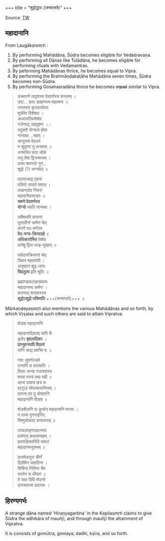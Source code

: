 +++
title = "शूद्रोद्धारः (जन्मान्तरे)"
+++

Source: [TW](https://twitter.com/sharmasatyan/status/1721347017472143392/photo/1)

## महादानानि
From Laugākṣismṛti :
1. By performing Mahādāna, Śūdra becomes eligible for Vedaśravaṇa.
2. By performing all Dānas like Tulādāna, he becomes eligible for performing rituals with Vedamantras.
3. By peforming Mahādānas thrice, he becomes equal to Vipra. 
4. By performing the Brahmāṇḍakaṭāha Mahādāna seven times, Śūdra becomes non-Śūdra.
5. By performing Gosahasradāna thrice he becomes ~~equal~~ similar to Vipra.

> उच्चारणे तादृशस्य वेदवर्णस्य सन्ततम् ।  
उप/... कारः ब्राह्मणस्य महात्मनः ॥  
स्नातस्य कृतकार्यस्य  
शुचेरेव विशेषतः ।  
अध्यायदिवसेष्वेव  
गर्जनाद्य् अप्रदूषणः ।।  
तदुक्तौ योग्यता ज्ञेया  
नान्यथा ...महत् ।  
अत्युत्तमं वेदधनं  
न शूद्राणां तु तत्समम् ॥  
धनमस्ति कदा लोके  
तत्तु तेषां द्विजन्मनाम् ।  
तस्य श्रवणतो नूनं...   
शूद्रो (?) भाग्भवेत् ॥  
> 
> पठनात्सद्य एवायं  
पतितो जायते वशात् ।  
तत्क्षणादेव नितरां  
महादानैकमात्रतः ॥  
**श्रवणे वेदवर्णस्य**  
**योग्यो** भवति नान्यथा ।  
> 
> सर्वेषामपि दानानां  
तुलादीनां क्रमेण चेत्  
करणे पद-वर्णस्य  
**वेद-मन्त्र-क्रियाग्रहे ।  
अधिकारोस्ति** तेष्वेव  
दानेषु द्विज-वाङ्-मुखात् ॥  
> 
> सर्वदानक्रियाणां चेत्  
त्रिवारं महतामपि ।  
अनुष्ठानं शूद्र-जातः  
**विप्रतुल्य** इति श्रुतिः ॥  
> 
> ब्रह्माण्डकटाहाख्यस्य  
महादानस्य कर्मणः ।  
करणात् सप्तवारस्य  
**शूद्रोऽशूद्रो भविष्यति** +++(जन्मान्तरे)+++ ॥


Mārkaṇḍeyasmṛti also mentions the various Mahādānas and so forth, by which Vṛṣalas and such others are said to attain Vipratva. 

> षोडश महादानानि
>
> महादानादिकाश् चापि यैः  
कृतैर् **वृषलादिकाः** ।  
**प्राप्नुवन्त्यपि विप्रत्वं**  
तानि चाद्य प्रवच्मि वः ॥  
> 
> गावः सुवर्णरजते  
रत्नानि च सरस्वति ।  
तिलाः कन्या गजाश्वाश्च  
शय्या वस्त्रं तथा मही ॥  
धान्यं पयश्च छत्रं च  
ग्र(गृ)हं चोपस्करान्वितम् ।  
एतान्य् एव तु चोक्तानि  
महादानानि षोडश ॥  
>
> षोडशैतानि यः कुर्यान् 
महादानानि मानवः ।  
न तस्य पुनरावृत्तिर्  
विष्णुलोकात् सनातनात् ॥  
>
> पञ्चलाङ्गलदानस्य  
प्रसंगात् कथयाम्यहम् ।  
हलपङ्क्तिरिति ख्यातं  
महादानमनुत्तमम् ॥ 
> 
> दानमेतत्पुरा चीर्णं  
दिलीपेन ययातिना ।  
शिबिना निमिना चैव  
भरतेन च धीमता ॥  
ते यथा दिवि मोदन्ते  
दानस्यास्य प्रदानतः ।  

## हिरण्यगर्भः
A strange dāna named 'Hiraṇyagarbha' in the Kapilasmṛti claims to give Śūdra the adhikāra of mauñjī, and through mauñjī the attainment of Vipratva.

It is consists of gomūtra, gomaya, dadhi, kṣīra, and so forth.

